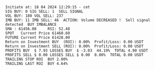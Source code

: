     Initiate at: 18 04 2024 12:29:15 - cet
    SIG BUY: 0 SIG SELL: 1  SELL SIGNAL
    VOL BUY: 180 VOL SELL: 237
    IMB BUY: 11 IMB SELL: 46  ACTION: Volume DECREASED !  Sell signal detected  BUY IMBALANCE
    SMA : 61456.08     RSI: 52.48
    SPOT   Current Price 61460.60
    FUTURE Current Price 61428.00
    Return on Investment BUY  (ROI): 0.00%  Profit/Loss: 0.00 USDT
    Return on Investment SELL (ROI): 0.00%  Profit/Loss: 0.00 USDT
    PROFITS BUY  $ 7.93 LOSSES BUY  $ -3.03  44.19%  TOTAL 4.90 USDT
    PROFITS SELL $ 0.00 LOSSES SELL $ 0.00  0.00%  TOTAL 0.00 USDT
    TRAILING STOP ROI  BUY 2.00%
    TRAILING LAST ROI  BUY 4.64%
